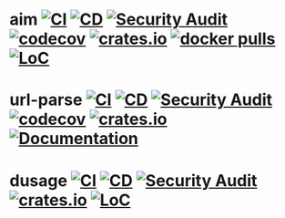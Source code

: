 # aim [![CI](https://github.com/mihaigalos/aim/actions/workflows/ci.yaml/badge.svg)](https://github.com/mihaigalos/aim/actions/workflows/ci.yaml) [![CD](https://github.com/mihaigalos/aim/actions/workflows/cd.yaml/badge.svg)](https://github.com/mihaigalos/aim/actions/workflows/cd.yaml) [![Security Audit](https://github.com/mihaigalos/aim/actions/workflows/audit.yaml/badge.svg)](https://github.com/mihaigalos/aim/actions/workflows/audit.yaml) [![codecov](https://codecov.io/gh/mihaigalos/aim/branch/main/graph/badge.svg?token=CYCF96JIOH)](https://codecov.io/gh/mihaigalos/aim) [![crates.io](https://img.shields.io/crates/d/aim.svg)](https://crates.io/crates/aim) [![docker pulls](https://img.shields.io/docker/pulls/mihaigalos/aim)](https://hub.docker.com/r/mihaigalos/aim) [![LoC](https://tokei.rs/b1/github/mihaigalos/aim)](https://github.com/mihaigalos/aim)

# url-parse [![CI](https://github.com/mihaigalos/url-parse/actions/workflows/ci.yaml/badge.svg)](https://github.com/mihaigalos/url-parse/actions/workflows/ci.yaml) [![CD](https://github.com/mihaigalos/url-parse/actions/workflows/cd.yaml/badge.svg)](https://github.com/mihaigalos/url-parse/actions/workflows/cd.yaml) [![Security Audit](https://github.com/mihaigalos/url-parse/actions/workflows/audit.yaml/badge.svg)](https://github.com/mihaigalos/url-parse/actions/workflows/audit.yaml) [![codecov](https://codecov.io/gh/mihaigalos/url-parse/branch/main/graph/badge.svg?token=crukaI8Gmf)](https://codecov.io/gh/mihaigalos/url-parse) [![crates.io](https://img.shields.io/crates/d/url-parse.svg)](https://crates.io/crates/url-parse) [![Documentation](https://docs.rs/url-parse/badge.svg)](https://docs.rs/url-parse)

# dusage [![CI](https://github.com/mihaigalos/dusage/actions/workflows/ci.yaml/badge.svg?branch=main)](https://github.com/mihaigalos/dusage/actions/workflows/ci.yaml) [![CD](https://github.com/mihaigalos/dusage/actions/workflows/cd.yaml/badge.svg)](https://github.com/mihaigalos/dusage/actions/workflows/cd.yaml) [![Security Audit](https://github.com/mihaigalos/dusage/actions/workflows/audit.yaml/badge.svg)](https://github.com/mihaigalos/dusage/actions/workflows/audit.yaml) [![crates.io](https://img.shields.io/crates/d/dusage.svg)](https://crates.io/crates/dusage) [![LoC](https://tokei.rs/b1/github/mihaigalos/dusage)](https://github.com/mihaigalos/dusage)
